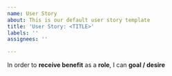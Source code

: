 ```yaml
---
name: User Story
about: This is our default user story template
title: 'User Story: <TITLE>'
labels: ''
assignees: ''

---
```


In order to **receive benefit** as a **role**, I can **goal / desire**

